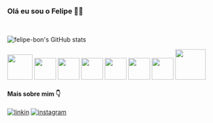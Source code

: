 ### Olá eu sou o Felipe 👨‍💻
</br>

![felipe-bon's GitHub stats](https://github-readme-stats.vercel.app/api?username=felipe-bon&show_icons=true&theme=tokyonight)



<img src="https://cdn.jsdelivr.net/gh/devicons/devicon@latest/icons/c/c-original.svg" width="58"/> <img src="https://upload.wikimedia.org/wikipedia/commons/thumb/1/18/ISO_C%2B%2B_Logo.svg/1822px-ISO_C%2B%2B_Logo.svg.png" width="50"> <img src="https://seeklogo.com/images/J/java-logo-7F8B35BAB3-seeklogo.com.png" width="50"> <img src="https://cdn.jsdelivr.net/gh/devicons/devicon@latest/icons/ruby/ruby-original-wordmark.svg" width=50> <img src="https://cdn.jsdelivr.net/gh/devicons/devicon@latest/icons/rails/rails-original-wordmark.svg" width=50 /> <img src="https://cdn.jsdelivr.net/gh/devicons/devicon@latest/icons/swift/swift-original.svg" width=50 /> <img src="https://cdn.jsdelivr.net/gh/devicons/devicon@latest/icons/postgresql/postgresql-original-wordmark.svg" width=50/> <img src="https://cdn.jsdelivr.net/gh/devicons/devicon@latest/icons/sqlite/sqlite-original-wordmark.svg" width=70/>






#### Mais sobre mim 👇

[![linkin](https://img.shields.io/badge/LinkedIn-0077B5?style=for-the-badge&logo=linkedin&logoColor=white)](https://www.linkedin.com/in/felipe-bonetti-1a0200209/)
[![instagram](https://img.shields.io/badge/Instagram-E4405F?style=for-the-badge&logo=instagram&logoColor=white)](https://www.instagram.com/bonetti_felipe/)
